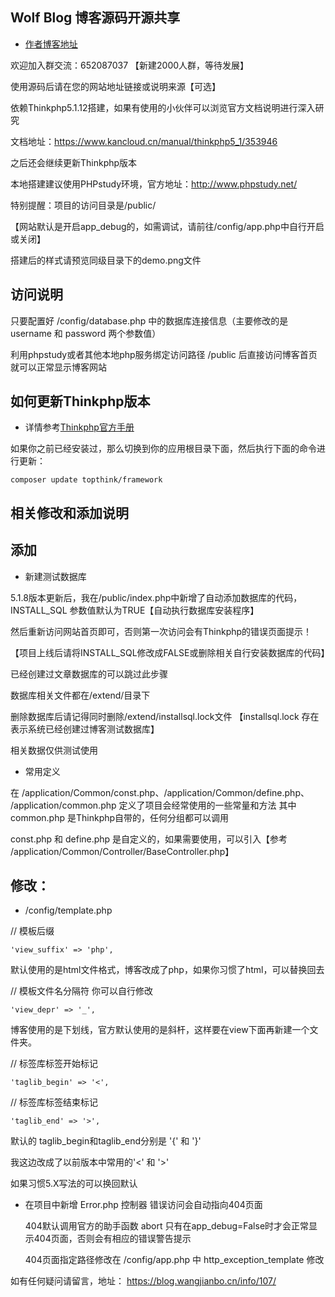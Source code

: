 ## Wolf Blog 博客源码开源共享

+ [作者博客地址](https://blog.wangjianbo.cn) 


欢迎加入群交流：652087037   【新建2000人群，等待发展】

使用源码后请在您的网站地址链接或说明来源【可选】

依赖Thinkphp5.1.12搭建，如果有使用的小伙伴可以浏览官方文档说明进行深入研究

文档地址：https://www.kancloud.cn/manual/thinkphp5_1/353946

之后还会继续更新Thinkphp版本

本地搭建建议使用PHPstudy环境，官方地址：http://www.phpstudy.net/

特别提醒：项目的访问目录是/public/

【网站默认是开启app_debug的，如需调试，请前往/config/app.php中自行开启或关闭】

搭建后的样式请预览同级目录下的demo.png文件

## 访问说明

只要配置好 /config/database.php 中的数据库连接信息（主要修改的是 username 和 password 两个参数值）

利用phpstudy或者其他本地php服务绑定访问路径 /public 后直接访问博客首页就可以正常显示博客网站

## 如何更新Thinkphp版本

 + 详情参考[Thinkphp官方手册](https://www.kancloud.cn/manual/thinkphp5_1/353948) 

如果你之前已经安装过，那么切换到你的应用根目录下面，然后执行下面的命令进行更新：

    composer update topthink/framework

## 相关修改和添加说明

## 添加

 + 新建测试数据库
 
5.1.8版本更新后，我在/public/index.php中新增了自动添加数据库的代码，INSTALL_SQL 参数值默认为TRUE【自动执行数据库安装程序】

然后重新访问网站首页即可，否则第一次访问会有Thinkphp的错误页面提示！

【项目上线后请将INSTALL_SQL修改成FALSE或删除相关自行安装数据库的代码】

已经创建过文章数据库的可以跳过此步骤

数据库相关文件都在/extend/目录下

删除数据库后请记得同时删除/extend/installsql.lock文件 【installsql.lock 存在表示系统已经创建过博客测试数据库】

相关数据仅供测试使用

 + 常用定义
 
在 /application/Common/const.php、/application/Common/define.php、 /application/common.php 定义了项目会经常使用的一些常量和方法
其中 common.php 是Thinkphp自带的，任何分组都可以调用

const.php 和 define.php 是自定义的，如果需要使用，可以引入【参考 /application/Common/Controller/BaseController.php】

## 修改：

 + /config/template.php
 
// 模板后缀

    'view_suffix' => 'php',
	
默认使用的是html文件格式，博客改成了php，如果你习惯了html，可以替换回去

// 模板文件名分隔符 你可以自行修改

    'view_depr' => '_', 
	
博客使用的是下划线，官方默认使用的是斜杆，这样要在view下面再新建一个文件夹。

// 标签库标签开始标记

    'taglib_begin' => '<',
	
// 标签库标签结束标记

    'taglib_end' => '>',
	
默认的 taglib_begin和taglib_end分别是 '{' 和 '}' 

我这边改成了以前版本中常用的'<' 和 '>' 

如果习惯5.X写法的可以换回默认

 + 在项目中新增 Error.php 控制器 错误访问会自动指向404页面
 
     404默认调用官方的助手函数 abort 只有在app_debug=False时才会正常显示404页面，否则会有相应的错误警告提示
	 
     404页面指定路径修改在 /config/app.php 中 http_exception_template 修改

如有任何疑问请留言，地址：  https://blog.wangjianbo.cn/info/107/

